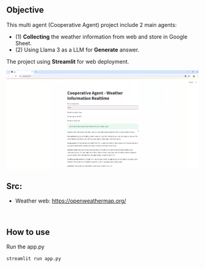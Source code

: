 ## Objective
This multi agent (Cooperative Agent) project include 2 main agents: 
- (1) **Collecting** the weather information from web and store in Google Sheet.
- (2) Using Llama 3 as a LLM for **Generate** answer.
  
The project using **Streamlit** for web deployment.
<br>

![Image Description](/example.png)
<br>

## Src:

- Weather web: https://openweathermap.org/
<br>

## How to use
Run the app.py 
```bash
streamlit run app.py
